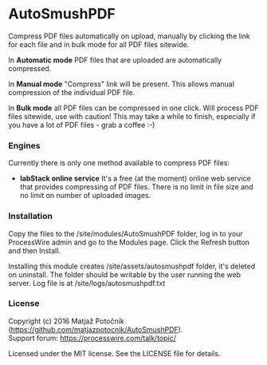 # AutoSmushPDF

Compress PDF files automatically on upload,  manually by clicking the link for
each file  and in bulk mode for all PDF files sitewide.

In **Automatic mode** PDF files that are uploaded are automatically compressed.

In **Manual mode** "Compress" link will be present. This allows manual
compression of the individual PDF file.

In **Bulk mode** all PDF files can be compressed in one click. Will process PDF
files sitewide, use with caution! This may take a while to finish, especially if
you have a lot of PDF files - grab a coffee :-)

### Engines
Currently there is only one method available to compress PDF files:

- **labStack online service**
It's a free (at the moment) online web service that provides compressing of PDF files.
There is no limit in file size and no limit on number of uploaded images.

### Installation
Copy the files to the /site/modules/AutoSmushPDF folder, log in to your ProcessWire
admin and go to the Modules page. Click the Refresh button and then Install.

Installing this module creates /site/assets/autosmushpdf folder, it's deleted on 
uninstall. The folder should be writable by the user running the web server. Log 
file is at /site/logs/autosmushpdf.txt

### License
Copyright (c) 2016 Matja&#382; Poto&#269;nik (https://github.com/matjazpotocnik/AutoSmushPDF).  
Support forum: https://processwire.com/talk/topic/

Licensed under the MIT license. See the LICENSE file for details.
